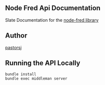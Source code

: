 ## Node Fred Api Documentation

Slate Documentation for the [node-fred library](https://github.com/pastorsj/node-fred)

## Author
[pastorsj](https://github.com/pastorsj/)

## Running the API Locally
``` shell
bundle install
bundle exec middleman server
```
